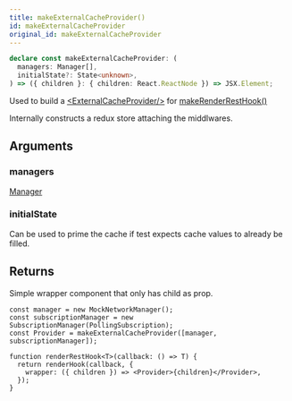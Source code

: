 ```yaml
---
title: makeExternalCacheProvider()
id: makeExternalCacheProvider
original_id: makeExternalCacheProvider
---
```


```typescript
declare const makeExternalCacheProvider: (
  managers: Manager[],
  initialState?: State<unknown>,
) => ({ children }: { children: React.ReactNode }) => JSX.Element;
```

Used to build a [\<ExternalCacheProvider/\>](./ExternalCacheProvider.md) for [makeRenderRestHook()](./makeRenderRestHook.md)

Internally constructs a redux store attaching the middlwares.

## Arguments

### managers

[Manager](./Manager.md)

### initialState

Can be used to prime the cache if test expects cache values to already be filled.

## Returns

Simple wrapper component that only has child as prop.

```tsx
const manager = new MockNetworkManager();
const subscriptionManager = new SubscriptionManager(PollingSubscription);
const Provider = makeExternalCacheProvider([manager, subscriptionManager]);

function renderRestHook<T>(callback: () => T) {
  return renderHook(callback, {
    wrapper: ({ children }) => <Provider>{children}</Provider>,
  });
}
```
